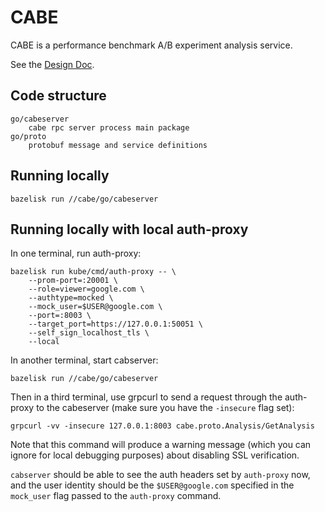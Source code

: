 # CABE

CABE is a performance benchmark A/B experiment analysis service.

See the [Design Doc](http://go/cabe-rpc).

## Code structure

    go/cabeserver
        cabe rpc server process main package
    go/proto
        protobuf message and service definitions

## Running locally

```
bazelisk run //cabe/go/cabeserver
```

## Running locally with local auth-proxy

In one terminal, run auth-proxy:
```
bazelisk run kube/cmd/auth-proxy -- \
    --prom-port=:20001 \
    --role=viewer=google.com \
    --authtype=mocked \
    --mock_user=$USER@google.com \
    --port=:8003 \
    --target_port=https://127.0.0.1:50051 \
    --self_sign_localhost_tls \
    --local
```

In another terminal, start cabserver:
```
bazelisk run //cabe/go/cabeserver
```

Then in a third terminal, use grpcurl to send a request through the auth-proxy
to the cabeserver (make sure you have the `-insecure` flag set):
```
grpcurl -vv -insecure 127.0.0.1:8003 cabe.proto.Analysis/GetAnalysis
```

Note that this command will produce a warning message (which you can ignore for
local debugging purposes) about disabling SSL verification.

`cabserver` should be able to see the auth headers set by `auth-proxy` now, and the
user identity should be the `$USER@google.com` specified in the `mock_user` flag
passed to the `auth-proxy` command.